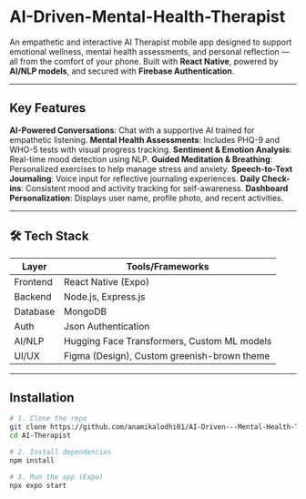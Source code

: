 # AI-Driven-Mental-Health-Therapist

An empathetic and interactive AI Therapist mobile app designed to support emotional wellness, mental health assessments, and personal reflection — all from the comfort of your phone. Built with **React Native**, powered by **AI/NLP models**, and secured with **Firebase Authentication**.

---

##  Key Features

**AI-Powered Conversations**: Chat with a supportive AI trained for empathetic listening.
**Mental Health Assessments**: Includes PHQ-9 and WHO-5 tests with visual progress tracking.
**Sentiment & Emotion Analysis**: Real-time mood detection using NLP.
**Guided Meditation & Breathing**: Personalized exercises to help manage stress and anxiety.
**Speech-to-Text Journaling**: Voice input for reflective journaling experiences.
**Daily Check-ins**: Consistent mood and activity tracking for self-awareness.
**Dashboard Personalization**: Displays user name, profile photo, and recent activities.

---

## 🛠️ Tech Stack

| Layer        | Tools/Frameworks                              |
|--------------|-----------------------------------------------|
| Frontend     | React Native (Expo)                           |
| Backend      | Node.js, Express.js                           |
| Database     | MongoDB                                       |
| Auth         | Json Authentication                           |
| AI/NLP       | Hugging Face Transformers, Custom ML models   |
| UI/UX        | Figma (Design), Custom greenish-brown theme   |

---

##  Installation

```bash
# 1. Clone the repo
git clone https://github.com/anamikalodhi01/AI-Driven---Mental-Health-Therapist.git
cd AI-Therapist

# 2. Install dependencies
npm install

# 3. Run the app (Expo)
npx expo start
